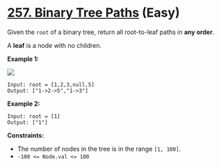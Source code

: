 # [257. Binary Tree Paths][link] (Easy)

[link]: https://leetcode.com/problems/binary-tree-paths/

Given the `root` of a binary tree, return all root-to-leaf paths in **any order**.

A **leaf** is a node with no children.

**Example 1:**

![](https://assets.leetcode.com/uploads/2021/03/12/paths-tree.jpg)

```
Input: root = [1,2,3,null,5]
Output: ["1->2->5","1->3"]
```

**Example 2:**

```
Input: root = [1]
Output: ["1"]
```

**Constraints:**

- The number of nodes in the tree is in the range `[1, 100]`.
- `-100 <= Node.val <= 100`
